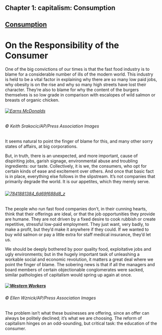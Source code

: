 
## Chapter 1: capitalism: Consumption

## [Consumption](../category/capitalism/consumption/index.html)

# On the Responsibility of the Consumer

One of the big convictions of our times is that the fast food industry is to blame for a considerable number of ills of the modern world. This industry is held to be a vital factor in explaining why there are so many low paid jobs, why obesity is on the rise and why so many high streets have lost their character. They’re also to blame for why the content of the burgers themselves is so low grade in comparison with escalopes of wild salmon or breasts of organic chicken.

###### [![Earns McDonalds](http://i1.wp.com/www.thebookoflife.org/wp-content/uploads/2014/10/PM-210314-mcdonaldsA.jpg?resize=635%2C428)](http://i2.wp.com/www.thebookoflife.org/wp-content/uploads/2014/10/PM-210314-mcdonaldsA.jpg)

###### © Keith Srakocic/AP/Press Association Images

<span class="s1">It seems natural to point the finger of blame for this, and many other sorry states of affairs, at big corporations.</span>

<span class="s1">But, in truth, there is an unexpected, and more important, cause of dispiriting jobs, garish signage, environmental abuse and troubling ingredients: our taste. Collectively, it is we, the consumers, who opt for certain kinds of ease and excitement over others. And once that basic fact is in place, everything else follows in the slipstream. It’s not companies that primarily degrade the world. It is our appetites, which they merely serve.</span>

#####

###### [![7841881384\_6d69f688d8\_z](http://i0.wp.com/www.thebookoflife.org/wp-content/uploads/2014/10/7841881384_6d69f688d8_z.jpg?resize=635%2C424)](http://i0.wp.com/www.thebookoflife.org/wp-content/uploads/2014/10/7841881384_6d69f688d8_z.jpg)

<span class="s1">The people who run fast food companies don’t, in their cunning hearts, think that their offerings are ideal, or that the job opportunities they provide are humane. They are not driven by a fixed desire to cook rubbish or create repetitive, stressful low-paid employment. They just want, very badly, to make a profit, but they’d make it anywhere if they could. If we wanted to buy wild salmon or pay a little extra for staff medical insurance, they’d let us.</span>

<span class="s1">We should be deeply bothered by poor quality food, exploitative jobs and ugly environments; but in the hugely important task of unleashing a workable social and economic revolution, it matters a great deal where we point the finger of blame. The sobering news is that if all the managers and board members of certain objectionable conglomerates were sacked, similar pathologies of capitalism would spring up again at once.</span>

##### [![Western Workers](http://i1.wp.com/www.thebookoflife.org/wp-content/uploads/2014/10/PM-210314-mcdonaldsC.jpg?resize=635%2C394)](http://i0.wp.com/www.thebookoflife.org/wp-content/uploads/2014/10/PM-210314-mcdonaldsC.jpg)

###### © Ellen Wznick/AP/Press Association Images

<span class="s1">The problem isn’t what these businesses are offering, since an offer can always be politely declined; it’s what we are choosing. The reform of capitalism hinges on an odd-sounding, but critical task: the education of the consumer.</span>